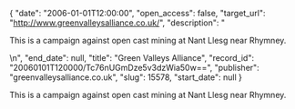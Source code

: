 {
  "date": "2006-01-01T12:00:00", 
  "open_access": false, 
  "target_url": "http://www.greenvalleysalliance.co.uk/", 
  "description": "<p>This is a campaign against open cast mining at Nant Llesg near Rhymney.</p>\n", 
  "end_date": null, 
  "title": "Green Valleys Alliance", 
  "record_id": "20060101T120000/Tc76nUGmDze5v3dzWia50w==", 
  "publisher": "greenvalleysalliance.co.uk", 
  "slug": 15578, 
  "start_date": null
}

<p>This is a campaign against open cast mining at Nant Llesg near Rhymney.</p>
